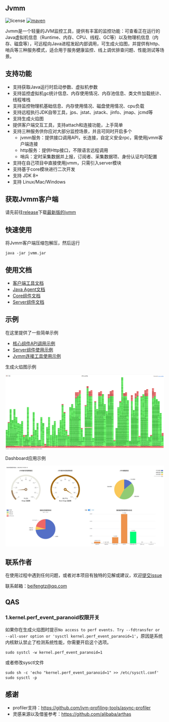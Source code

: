 ## Jvmm

![license](https://img.shields.io/badge/license-Apache--2.0-yellow)
[![maven](https://img.shields.io/badge/maven-2.0.0-blue)](https://search.maven.org/search?q=g:io.github.tzfun.jvmm)

Jvmm是一个轻量的JVM监控工具，提供有丰富的监控功能：可查看正在运行的Java虚拟机信息（Runtime、内存、CPU、线程、GC等）以及物理机信息（内存、磁盘等），可远程向Java进程发起内部调用，可生成火焰图，并提供有http、哨兵等三种服务模式，适合用于服务健康监控、线上调优排查问题、性能测试等场景。

## 支持功能

* 支持获取Java运行时启动参数、虚拟机参数
* 支持监控虚拟机gc统计信息、内存使用情况、内存池信息、类文件加载统计、线程堆栈
* 支持监控物理机基础信息、内存使用情况、磁盘使用情况、cpu负载
* 支持远程执行JDK自带工具，jps、jstat、jstack、jinfo、jmap、jcmd等
* 支持生成火焰图
* 提供客户端交互工具，支持attach和连接功能，上手简单
* 支持三种服务供你应对大部分监控场景，并且可同时开启多个
  * jvmm服务：提供接口调用API，长连接，自定义安全rpc，需使用jvmm客户端连接
  * http服务：提供Http接口，不限语言远程调用
  * 哨兵：定时采集数据并上报，订阅者、采集数据项、身份认证均可配置
* 支持在自己项目中直接使用jvmm，只需引入server模块
* 支持基于core模块进行二次开发
* 支持 JDK 8+
* 支持 Linux/Mac/Windows

## 获取Jvmm客户端

请先前往[release](https://github.com/tzfun/jvmm/releases)下载[最新版的jvmm](https://github.com/tzfun/jvmm/releases/download/2.0.0/jvmm-2.0.0.zip)

## 快速使用

将Jvmm客户端压缩包解压，然后运行

```shell
java -jar jvmm.jar
```

## 使用文档

* [客户端工具文档](client/README.md)
* [Java Agent文档](agent/README.md)
* [Core组件文档](core/README.md)
* [Server组件文档](server/README.md)

## 示例

在这里提供了一些简单示例

* [核心组件API调用示例](demo/src/main/java/org/beifengtz/jvmm/demo/ApiDemo.java)
* [Server组件使用示例](demo/src/main/java/org/beifengtz/jvmm/demo/ServerBootDemo.java)
* [Jvmm连接工具使用示例](demo/src/main/java/org/beifengtz/jvmm/demo/ServerConveyDemo.java)

生成火焰图示例

![profiler.png](doc/profiler.png)

Dashboard应用示例

![dashboard](doc/dashboard.jpg)

## 联系作者

在使用过程中遇到任何问题，或者对本项目有独特的见解或建议，欢迎[提交issue](https://github.com/tzfun/jvmm/issues)

联系邮箱：[beifengtz@qq.com](mailto://beifengtz@qq.com)

## QAS

### 1.kernel.perf_event_paranoid权限开关
如果你在生成火焰图时提示`No access to perf events. Try --fdtransfer or --all-user option or 'sysctl kernel.perf_event_paranoid=1'`，原因是系统内核默认禁止了检测系统性能，你需要开启这个选项。

```shell
sudo systcl -w kernel.perf_event_paranoid=1
```

或者修改sysctl文件

```shell
sudo sh -c 'echo "kernel.perf_event_paranoid=1" >> /etc/sysctl.conf'
sudo sysctl -p
```

## 感谢

* profiler支持：https://github.com/jvm-profiling-tools/async-profiler
* 灵感来源以及借鉴参考：https://github.com/alibaba/arthas
